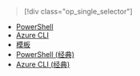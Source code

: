 > [!div class="op_single_selector"]
- [PowerShell](../articles/virtual-network/virtual-network-deploy-multinic-arm-ps.md)
- [Azure CLI](../articles/virtual-network/virtual-network-deploy-multinic-arm-cli.md)
- [模板](../articles/virtual-network/virtual-network-deploy-multinic-arm-template.md)
- [PowerShell (经典)](../articles/virtual-network/virtual-network-deploy-multinic-classic-ps.md)
- [Azure CLI (经典)](../articles/virtual-network/virtual-network-deploy-multinic-classic-cli.md)

<!---HONumber=Mooncake_0104_2016-->